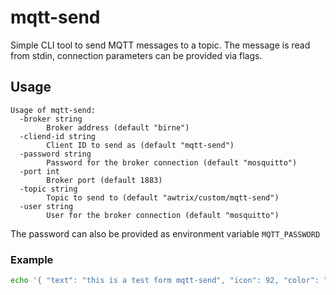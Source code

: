 # mqtt-send

Simple CLI tool to send MQTT messages to a topic. The message is read from
stdin, connection parameters can be provided via flags.

## Usage

```
Usage of mqtt-send:
  -broker string
    	Broker address (default "birne")
  -cliend-id string
    	Client ID to send as (default "mqtt-send")
  -password string
    	Password for the broker connection (default "mosquitto")
  -port int
    	Broker port (default 1883)
  -topic string
    	Topic to send to (default "awtrix/custom/mqtt-send")
  -user string
    	User for the broker connection (default "mosquitto")
```

The password can also be provided as environment variable `MQTT_PASSWORD`

### Example

```sh
echo '{ "text": "this is a test form mqtt-send", "icon": 92, "color": "ff0000" }' | ./mqtt-send
```
